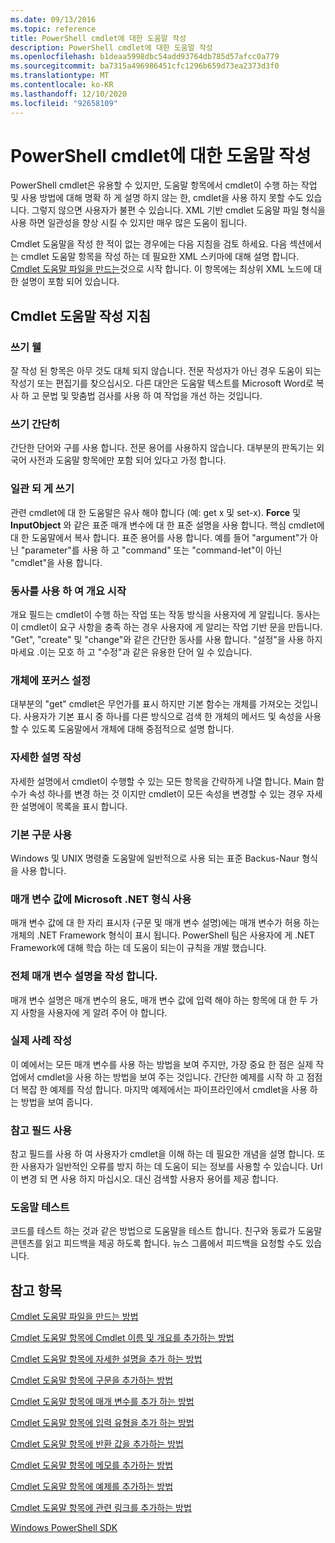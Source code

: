 ```yaml
---
ms.date: 09/13/2016
ms.topic: reference
title: PowerShell cmdlet에 대한 도움말 작성
description: PowerShell cmdlet에 대한 도움말 작성
ms.openlocfilehash: b1deaa5998dbc54add93764db785d57afcc0a779
ms.sourcegitcommit: ba7315a496986451cfc1296b659d73ea2373d3f0
ms.translationtype: MT
ms.contentlocale: ko-KR
ms.lasthandoff: 12/10/2020
ms.locfileid: "92658109"
---
```

# <a name="writing-help-for-powershell-cmdlets"></a>PowerShell cmdlet에 대한 도움말 작성

PowerShell cmdlet은 유용할 수 있지만, 도움말 항목에서 cmdlet이 수행 하는 작업 및 사용 방법에 대해 명확 하 게 설명 하지 않는 한, cmdlet을 사용 하지 못할 수도 있습니다. 그렇지 않으면 사용자가 불편 수 있습니다. XML 기반 cmdlet 도움말 파일 형식을 사용 하면 일관성을 향상 시킬 수 있지만 매우 많은 도움이 됩니다.

Cmdlet 도움말을 작성 한 적이 없는 경우에는 다음 지침을 검토 하세요. 다음 섹션에서는 cmdlet 도움말 항목을 작성 하는 데 필요한 XML 스키마에 대해 설명 합니다. [Cmdlet 도움말 파일을 만드는](./how-to-create-the-cmdlet-help-file.md)것으로 시작 합니다. 이 항목에는 최상위 XML 노드에 대 한 설명이 포함 되어 있습니다.

## <a name="writing-guidelines-for-cmdlet-help"></a>Cmdlet 도움말 작성 지침

### <a name="write-well"></a>쓰기 웰

잘 작성 된 항목은 아무 것도 대체 되지 않습니다. 전문 작성자가 아닌 경우 도움이 되는 작성기 또는 편집기를 찾으십시오. 다른 대안은 도움말 텍스트를 Microsoft Word로 복사 하 고 문법 및 맞춤법 검사를 사용 하 여 작업을 개선 하는 것입니다.

### <a name="write-simply"></a>쓰기 간단히

간단한 단어와 구를 사용 합니다. 전문 용어를 사용하지 않습니다. 대부분의 판독기는 외국어 사전과 도움말 항목에만 포함 되어 있다고 가정 합니다.

### <a name="write-consistently"></a>일관 되 게 쓰기

관련 cmdlet에 대 한 도움말은 유사 해야 합니다 (예: get x 및 set-x). **Force** 및 **InputObject** 와 같은 표준 매개 변수에 대 한 표준 설명을 사용 합니다. 핵심 cmdlet에 대 한 도움말에서 복사 합니다. 표준 용어를 사용 합니다. 예를 들어 "argument"가 아닌 "parameter"를 사용 하 고 "command" 또는 "command-let"이 아닌 "cmdlet"을 사용 합니다.

### <a name="start-the-synopsis-with-a-verb"></a>동사를 사용 하 여 개요 시작

개요 필드는 cmdlet이 수행 하는 작업 또는 작동 방식을 사용자에 게 알립니다. 동사는이 cmdlet이 요구 사항을 충족 하는 경우 사용자에 게 알리는 작업 기반 문을 만듭니다. "Get", "create" 및 "change"와 같은 간단한 동사를 사용 합니다. "설정"을 사용 하지 마세요 .이는 모호 하 고 "수정"과 같은 유용한 단어 일 수 있습니다.

### <a name="focus-on-objects"></a>개체에 포커스 설정

대부분의 "get" cmdlet은 무언가를 표시 하지만 기본 함수는 개체를 가져오는 것입니다. 사용자가 기본 표시 중 하나를 다른 방식으로 검색 한 개체의 메서드 및 속성을 사용할 수 있도록 도움말에서 개체에 대해 중점적으로 설명 합니다.

### <a name="write-detailed-descriptions"></a>자세한 설명 작성

자세한 설명에서 cmdlet이 수행할 수 있는 모든 항목을 간략하게 나열 합니다. Main 함수가 속성 하나를 변경 하는 것 이지만 cmdlet이 모든 속성을 변경할 수 있는 경우 자세한 설명에이 목록을 표시 합니다.

### <a name="use-conventional-syntax"></a>기본 구문 사용

Windows 및 UNIX 명령줄 도움말에 일반적으로 사용 되는 표준 Backus-Naur 형식을 사용 합니다.

### <a name="use-microsoft-net-types-for-parameter-values"></a>매개 변수 값에 Microsoft .NET 형식 사용

매개 변수 값에 대 한 자리 표시자 (구문 및 매개 변수 설명)에는 매개 변수가 허용 하는 개체의 .NET Framework 형식이 표시 됩니다. PowerShell 팀은 사용자에 게 .NET Framework에 대해 학습 하는 데 도움이 되는이 규칙을 개발 했습니다.

### <a name="write-complete-parameter-descriptions"></a>전체 매개 변수 설명을 작성 합니다.

매개 변수 설명은 매개 변수의 용도, 매개 변수 값에 입력 해야 하는 항목에 대 한 두 가지 사항을 사용자에 게 알려 주어 야 합니다.

### <a name="write-practical-examples"></a>실제 사례 작성

이 예에서는 모든 매개 변수를 사용 하는 방법을 보여 주지만, 가장 중요 한 점은 실제 작업에서 cmdlet을 사용 하는 방법을 보여 주는 것입니다. 간단한 예제를 시작 하 고 점점 더 복잡 한 예제를 작성 합니다. 마지막 예제에서는 파이프라인에서 cmdlet을 사용 하는 방법을 보여 줍니다.

### <a name="use-the-notes-field"></a>참고 필드 사용

참고 필드를 사용 하 여 사용자가 cmdlet을 이해 하는 데 필요한 개념을 설명 합니다. 또한 사용자가 일반적인 오류를 방지 하는 데 도움이 되는 정보를 사용할 수 있습니다. Url이 변경 되 면 사용 하지 마십시오. 대신 검색할 사용자 용어를 제공 합니다.

### <a name="test-your-help"></a>도움말 테스트

코드를 테스트 하는 것과 같은 방법으로 도움말을 테스트 합니다. 친구와 동료가 도움말 콘텐츠를 읽고 피드백을 제공 하도록 합니다. 뉴스 그룹에서 피드백을 요청할 수도 있습니다.

## <a name="see-also"></a>참고 항목

 [Cmdlet 도움말 파일을 만드는 방법](./how-to-create-the-cmdlet-help-file.md)

 [Cmdlet 도움말 항목에 Cmdlet 이름 및 개요를 추가하는 방법](./how-to-add-the-cmdlet-name-and-synopsis-to-a-cmdlet-help-topic.md)

 [Cmdlet 도움말 항목에 자세한 설명을 추가 하는 방법](./how-to-add-a-cmdlet-description.md)

 [Cmdlet 도움말 항목에 구문을 추가하는 방법](./how-to-add-syntax-to-a-cmdlet-help-topic.md)

 [Cmdlet 도움말 항목에 매개 변수를 추가 하는 방법](./how-to-add-parameter-information.md)

 [Cmdlet 도움말 항목에 입력 유형을 추가 하는 방법](./how-to-add-input-types-to-a-cmdlet-help-topic.md)

 [Cmdlet 도움말 항목에 반환 값을 추가하는 방법](./how-to-add-return-values-to-a-cmdlet-help-topic.md)

 [Cmdlet 도움말 항목에 메모를 추가하는 방법](./how-to-add-notes-to-a-cmdlet-help-topic.md)

 [Cmdlet 도움말 항목에 예제를 추가하는 방법](./how-to-add-examples-to-a-cmdlet-help-topic.md)

 [Cmdlet 도움말 항목에 관련 링크를 추가하는 방법](./how-to-add-related-links-to-a-cmdlet-help-topic.md)

 [Windows PowerShell SDK](../windows-powershell-reference.md)
